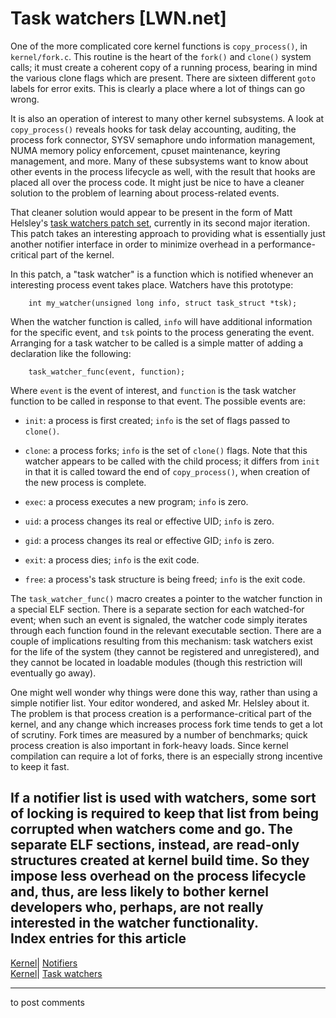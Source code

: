 # Task watchers [LWN.net]

One of the more complicated core kernel functions is `copy_process()`, in `kernel/fork.c`. This routine is the heart of the `fork()` and `clone()` system calls; it must create a coherent copy of a running process, bearing in mind the various clone flags which are present. There are sixteen different `goto` labels for error exits. This is clearly a place where a lot of things can go wrong. 

It is also an operation of interest to many other kernel subsystems. A look at `copy_process()` reveals hooks for task delay accounting, auditing, the process fork connector, SYSV semaphore undo information management, NUMA memory policy enforcement, cpuset maintenance, keyring management, and more. Many of these subsystems want to know about other events in the process lifecycle as well, with the result that hooks are placed all over the process code. It might just be nice to have a cleaner solution to the problem of learning about process-related events. 

That cleaner solution would appear to be present in the form of Matt Helsley's [task watchers patch set](http://lwn.net/Articles/207873/), currently in its second major iteration. This patch takes an interesting approach to providing what is essentially just another notifier interface in order to minimize overhead in a performance-critical part of the kernel. 

In this patch, a "task watcher" is a function which is notified whenever an interesting process event takes place. Watchers have this prototype: 
    
    
        int my_watcher(unsigned long info, struct task_struct *tsk);
    

When the watcher function is called, `info` will have additional information for the specific event, and `tsk` points to the process generating the event. Arranging for a task watcher to be called is a simple matter of adding a declaration like the following: 
    
    
        task_watcher_func(event, function);
    

Where `event` is the event of interest, and `function` is the task watcher function to be called in response to that event. The possible events are: 

  * `init`: a process is first created; `info` is the set of flags passed to `clone()`. 

  * `clone`: a process forks; `info` is the set of `clone()` flags. Note that this watcher appears to be called with the child process; it differs from `init` in that it is called toward the end of `copy_process()`, when creation of the new process is complete. 

  * `exec`: a process executes a new program; `info` is zero. 

  * `uid`: a process changes its real or effective UID; `info` is zero. 

  * `gid`: a process changes its real or effective GID; `info` is zero. 

  * `exit`: a process dies; `info` is the exit code. 

  * `free`: a process's task structure is being freed; `info` is the exit code. 




The `task_watcher_func()` macro creates a pointer to the watcher function in a special ELF section. There is a separate section for each watched-for event; when such an event is signaled, the watcher code simply iterates through each function found in the relevant executable section. There are a couple of implications resulting from this mechanism: task watchers exist for the life of the system (they cannot be registered and unregistered), and they cannot be located in loadable modules (though this restriction will eventually go away). 

One might well wonder why things were done this way, rather than using a simple notifier list. Your editor wondered, and asked Mr. Helsley about it. The problem is that process creation is a performance-critical part of the kernel, and any change which increases process fork time tends to get a lot of scrutiny. Fork times are measured by a number of benchmarks; quick process creation is also important in fork-heavy loads. Since kernel compilation can require a lot of forks, there is an especially strong incentive to keep it fast. 

If a notifier list is used with watchers, some sort of locking is required to keep that list from being corrupted when watchers come and go. The separate ELF sections, instead, are read-only structures created at kernel build time. So they impose less overhead on the process lifecycle and, thus, are less likely to bother kernel developers who, perhaps, are not really interested in the watcher functionality.  
Index entries for this article  
---  
[Kernel](/Kernel/Index)| [Notifiers](/Kernel/Index#Notifiers)  
[Kernel](/Kernel/Index)| [Task watchers](/Kernel/Index#Task_watchers)  
  


* * *

to post comments 
